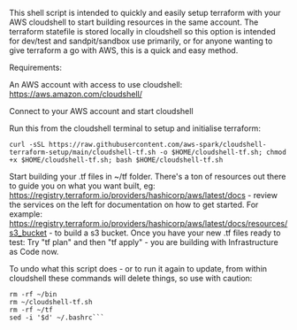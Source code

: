 This shell script is intended to quickly and easily setup terraform with your AWS cloudshell to start building resources in the same account.
The terraform statefile is stored locally in cloudshell so this option is intended for dev/test and sandpit/sandbox use primarily, or for anyone wanting to give terraform a go with AWS, this is 
 a quick and easy method.

Requirements:

An AWS account with access to use cloudshell:
https://aws.amazon.com/cloudshell/

Connect to your AWS account and start cloudshell

Run this from the cloudshell terminal to setup and initialise terraform:

```curl -sSL https://raw.githubusercontent.com/aws-spark/cloudshell-terraform-setup/main/cloudshell-tf.sh -o $HOME/cloudshell-tf.sh; chmod +x $HOME/cloudshell-tf.sh; bash $HOME/cloudshell-tf.sh```

Start building your <filename>.tf files in ~/tf folder. There's a ton of resources out there to guide you on what you want built, eg: https://registry.terraform.io/providers/hashicorp/aws/latest/docs - review the services on the left for documentation on how to get started. For example: https://registry.terraform.io/providers/hashicorp/aws/latest/docs/resources/s3_bucket - to build a s3 bucket.
Once you have your new .tf files ready to test:
Try "tf plan" and then "tf apply" - you are building with Infrastructure as Code now.

To undo what this script does - or to run it again to update, from within cloudshell these commands will delete things, so use with caution:
```rm -rf ~/.tfenv
rm -rf ~/bin
rm ~/cloudshell-tf.sh
rm -rf ~/tf
sed -i '$d' ~/.bashrc```
